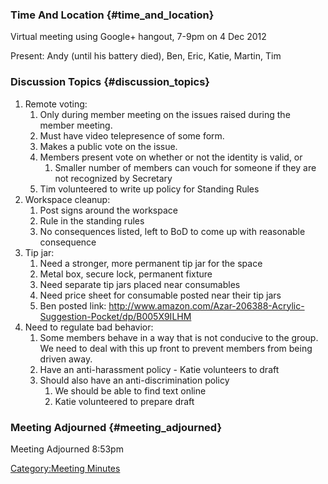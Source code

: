 ### Time And Location {#time_and_location}

Virtual meeting using Google+ hangout, 7-9pm on 4 Dec 2012

Present: Andy (until his battery died), Ben, Eric, Katie, Martin, Tim

### Discussion Topics {#discussion_topics}

1.  Remote voting:
    1.  Only during member meeting on the issues raised during the
        member meeting.
    2.  Must have video telepresence of some form.
    3.  Makes a public vote on the issue.
    4.  Members present vote on whether or not the identity is valid, or
        1.  Smaller number of members can vouch for someone if they are
            not recognized by Secretary
    5.  Tim volunteered to write up policy for Standing Rules
2.  Workspace cleanup:
    1.  Post signs around the workspace
    2.  Rule in the standing rules
    3.  No consequences listed, left to BoD to come up with reasonable
        consequence
3.  Tip jar:
    1.  Need a stronger, more permanent tip jar for the space
    2.  Metal box, secure lock, permanent fixture
    3.  Need separate tip jars placed near consumables
    4.  Need price sheet for consumable posted near their tip jars
    5.  Ben posted link:
        <http://www.amazon.com/Azar-206388-Acrylic-Suggestion-Pocket/dp/B005X9ILHM>
4.  Need to regulate bad behavior:
    1.  Some members behave in a way that is not conducive to the group.
        We need to deal with this up front to prevent members from being
        driven away.
    2.  Have an anti-harassment policy - Katie volunteers to draft
    3.  Should also have an anti-discrimination policy
        1.  We should be able to find text online
        2.  Katie volunteered to prepare draft

### Meeting Adjourned {#meeting_adjourned}

Meeting Adjourned 8:53pm

[Category:Meeting Minutes](Category:Meeting_Minutes)
